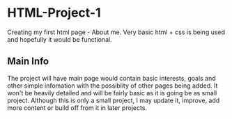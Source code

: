 # HTML-Project-1
Creating my first html page - About me. Very basic html + css is being used and hopefully it would be functional.

## Main Info
The project will have main page would contain basic interests, goals and other simple infomation with the possiblity of other pages being added.
It won't be heavily detailed and will be fairly basic as it is going be as small project. Although this is only a small project, I may update it, improve, add more content or build off from it in later projects.

